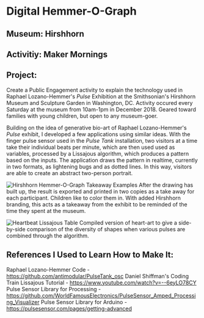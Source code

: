 # Digital Hemmer-O-Graph
## Museum: Hirshhorn
## Activitiy: Maker Mornings

## Project:
Create a Public Engagement activity to explain the technology used in Raphael Lozano-Hemmer's <i>Pulse</i>
Exhibition at the Smithsonian's Hirshhorn Museum and Sculpture Garden in Washington, DC.
Activity occured every Saturday at the museum from 10am-1pm in December 2018. 
Geared toward families with young children, but open to any museum-goer.

Building on the idea of generative bio-art of Raphael Lozano-Hemmer's <i>Pulse</i> exhibit, 
I developed a few applications using similar ideas. With the finger pulse sensor used in the <i>Pulse Tank</i> 
installation, two visitors at a time take their individual beats per minute, which are then used used as 
variables, processed by a Lissajous algorithm, which produces a pattern based on the inputs. 
The application draws the pattern in realtime, currently in two formats, as lightening bugs and as dotted 
lines. In this way, visitors are able to create an abstract two-person portrait.

![Hirshhorn Hemmer-O-Graph Takeaway Examples](http://url/to/img.png)
After the drawing has built up, the result is exported and printed in two copies as a take away for 
each participant. Children like to color them in. With added Hirshhorn branding, this acts as a takeaway 
from the exhibit to be reminded of the time they spent at the museum.

![Heartbeat Lissajous Table](http://url/to/img.png)
Compiled version of heart-art to give a side-by-side comparison of the diversity of shapes when various 
pulses are combined through the algorithm.

## References I Used to Learn How to Make It:
Raphael Lozano-Hemmer Code - https://github.com/antimodular/PulseTank_osc
Daniel Shiffman's Coding Train Lissajous Tutorial - https://www.youtube.com/watch?v=--6eyLO78CY
Pulse Sensor Library for Processing - https://github.com/WorldFamousElectronics/PulseSensor_Amped_Processing_Visualizer
Pulse Sensor Library for Arduino - https://pulsesensor.com/pages/getting-advanced
